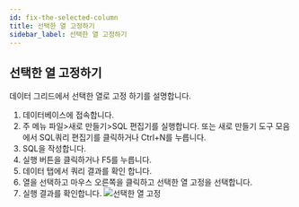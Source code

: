 ```yaml
---
id: fix-the-selected-column
title: 선택한 열 고정하기
sidebar_label: 선택한 열 고정하기
---
```


## 선택한 열 고정하기

데이터 그리드에서 선택한 열로 고정 하기를 설명합니다.

1. 데이터베이스에 접속합니다.
2. 주 메뉴 파일>새로 만들기>SQL 편집기를 실행합니다. 또는 새로 만들기 도구 모음에서 SQL쿼리 편집기를 클릭하거나 Ctrl+N를 누릅니다.
3. SQL을 작성합니다.
4. 실행 버튼을 클릭하거나 F5를 누릅니다.
5. 데이터 탭에서 쿼리 결과를 확인 합니다.
6. 열을 선택하고 마우스 오른쪽을 클릭하고 선택한 열 고정을 선택합니다.
7. 실행 결과를 확인합니다.
![선택한 열 고정](https://s3.ap-northeast-2.amazonaws.com/sqlgate-manual-content/75A52912E11505F3F41CBD1A2BBE1D84.jpg)

